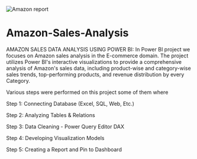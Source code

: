 ![Amazon report](https://github.com/ANKUSH-ASR/Amazon-Sales-Analysis/assets/149473786/a5951641-b9f5-47df-a301-08550de94a85)
# Amazon-Sales-Analysis

AMAZON SALES DATA ANALYSIS USING POWER BI:
In Power BI project we focuses on Amazon sales analysis in the E-commerce domain. The project utilizes Power BI's interactive visualizations to provide a comprehensive analysis of Amazon's sales data, including product-wise and category-wise sales trends, top-performing products, and revenue distribution by every Category. 

Various steps were performed on this project some of them where

Step 1: Connecting Database (Excel, SQL, Web, Etc.)

Step 2: Analyzing Tables & Relations

Step 3: Data Cleaning - Power Query Editor DAX

Step 4: Developing Visualization Models

Step 5: Creating a Report and Pin to Dashboard
